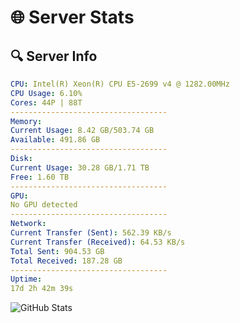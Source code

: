 # 🌐 Server Stats
## 🔍 Server Info
```yaml
CPU: Intel(R) Xeon(R) CPU E5-2699 v4 @ 1282.00MHz
CPU Usage: 6.10%
Cores: 44P | 88T
-----------------------------------
Memory:
Current Usage: 8.42 GB/503.74 GB
Available: 491.86 GB
-----------------------------------
Disk:
Current Usage: 30.28 GB/1.71 TB
Free: 1.60 TB
-----------------------------------
GPU:
No GPU detected
-----------------------------------
Network:
Current Transfer (Sent): 562.39 KB/s
Current Transfer (Received): 64.53 KB/s
Total Sent: 904.53 GB
Total Received: 187.28 GB
-----------------------------------
Uptime:
17d 2h 42m 39s
```
![GitHub Stats](https://img.shields.io/badge/Updated-2025-05-06_19:51:27-blue)